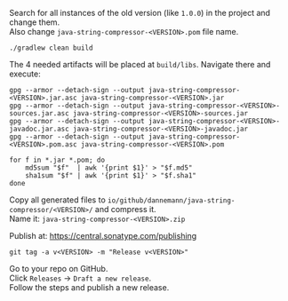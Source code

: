 Search for all instances of the old version (like `1.0.0`) in the project and change them.</br>
Also change `java-string-compressor-<VERSION>.pom` file name.
```
./gradlew clean build
```
The 4 needed artifacts will be placed at `build/libs`. Navigate there and execute:
```
gpg --armor --detach-sign --output java-string-compressor-<VERSION>.jar.asc java-string-compressor-<VERSION>.jar
gpg --armor --detach-sign --output java-string-compressor-<VERSION>-sources.jar.asc java-string-compressor-<VERSION>-sources.jar
gpg --armor --detach-sign --output java-string-compressor-<VERSION>-javadoc.jar.asc java-string-compressor-<VERSION>-javadoc.jar
gpg --armor --detach-sign --output java-string-compressor-<VERSION>.pom.asc java-string-compressor-<VERSION>.pom

for f in *.jar *.pom; do
    md5sum "$f"  | awk '{print $1}' > "$f.md5"
    sha1sum "$f" | awk '{print $1}' > "$f.sha1"
done

```
Copy all generated files to `io/github/dannemann/java-string-compressor/<VERSION>/` and compress it.</br>
Name it: `java-string-compressor-<VERSION>.zip`

Publish at: https://central.sonatype.com/publishing

```
git tag -a v<VERSION> -m "Release v<VERSION>"
```

Go to your repo on GitHub.</br>
Click `Releases` → `Draft a new release`.</br>
Follow the steps and publish a new release.
